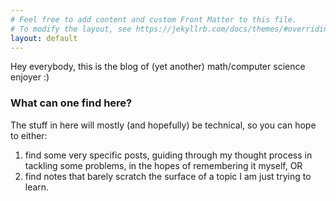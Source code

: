 ```yaml
---
# Feel free to add content and custom Front Matter to this file.
# To modify the layout, see https://jekyllrb.com/docs/themes/#overriding-theme-defaults
layout: default
---
```


  Hey everybody, this is the blog of (yet another) math/computer science enjoyer :)

### What can one find here?

  The stuff in here will mostly (and hopefully) be technical, so you can hope to either: 
  1. find some very specific posts, guiding through my thought process in tackling some problems, in the hopes of remembering it myself, OR
  2. find notes that barely scratch the surface of a topic I am just trying to learn.


